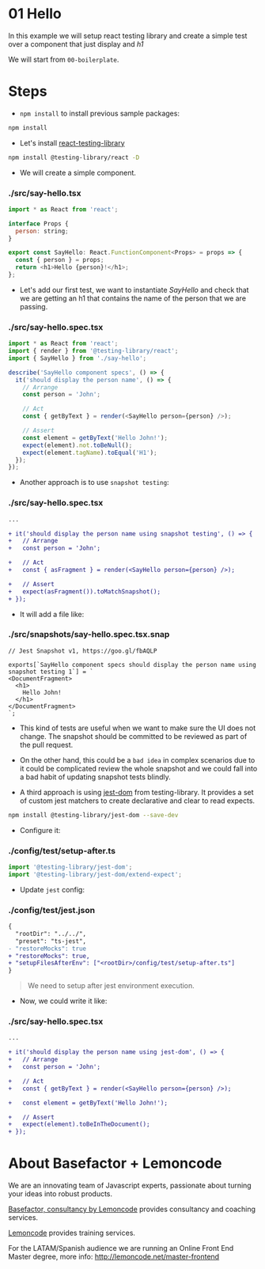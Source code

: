 # 01 Hello

In this example we will setup react testing library and create a simple test over a component that
just display and _h1_

We will start from `00-boilerplate`.

# Steps

- `npm install` to install previous sample packages:

```bash
npm install
```

- Let's install [react-testing-library](https://github.com/testing-library/react-testing-library)

```bash
npm install @testing-library/react -D
```

- We will create a simple component.

### ./src/say-hello.tsx

```javascript
import * as React from 'react';

interface Props {
  person: string;
}

export const SayHello: React.FunctionComponent<Props> = props => {
  const { person } = props;
  return <h1>Hello {person}!</h1>;
};
```

- Let's add our first test, we want to instantiate _SayHello_ and check that we are getting an h1 that contains the name of the person that we are passing.

### ./src/say-hello.spec.tsx

```javascript
import * as React from 'react';
import { render } from '@testing-library/react';
import { SayHello } from './say-hello';

describe('SayHello component specs', () => {
  it('should display the person name', () => {
    // Arrange
    const person = 'John';

    // Act
    const { getByText } = render(<SayHello person={person} />);

    // Assert
    const element = getByText('Hello John!');
    expect(element).not.toBeNull();
    expect(element.tagName).toEqual('H1');
  });
});
```

- Another approach is to use `snapshot testing`:

### ./src/say-hello.spec.tsx

```diff
...

+ it('should display the person name using snapshot testing', () => {
+   // Arrange
+   const person = 'John';

+   // Act
+   const { asFragment } = render(<SayHello person={person} />);

+   // Assert
+   expect(asFragment()).toMatchSnapshot();
+ });

```

- It will add a file like:

### ./src/**snapshots**/say-hello.spec.tsx.snap

```
// Jest Snapshot v1, https://goo.gl/fbAQLP

exports[`SayHello component specs should display the person name using snapshot testing 1`] = `
<DocumentFragment>
  <h1>
    Hello John!
  </h1>
</DocumentFragment>
`;

```

- This kind of tests are useful when we want to make sure the UI does not change. The snapshot should be committed to be reviewed as part of the pull request.

- On the other hand, this could be a `bad idea` in complex scenarios due to it could be complicated review the whole snapshot and we could fall into a bad habit of updating snapshot tests blindly.

- A third approach is using [jest-dom](https://github.com/testing-library/jest-dom) from testing-library. It provides a set of custom jest matchers to create declarative and clear to read expects.

```bash
npm install @testing-library/jest-dom --save-dev
```

- Configure it:

### ./config/test/setup-after.ts

```javascript
import '@testing-library/jest-dom';
import '@testing-library/jest-dom/extend-expect';
```

- Update `jest` config:

### ./config/test/jest.json

```diff
{
  "rootDir": "../../",
  "preset": "ts-jest",
- "restoreMocks": true
+ "restoreMocks": true,
+ "setupFilesAfterEnv": ["<rootDir>/config/test/setup-after.ts"]
}

```

> We need to setup after jest environment execution.

- Now, we could write it like:

### ./src/say-hello.spec.tsx

```diff
...

+ it('should display the person name using jest-dom', () => {
+   // Arrange
+   const person = 'John';

+   // Act
+   const { getByText } = render(<SayHello person={person} />);

+   const element = getByText('Hello John!');

+   // Assert
+   expect(element).toBeInTheDocument();
+ });

```

# About Basefactor + Lemoncode

We are an innovating team of Javascript experts, passionate about turning your ideas into robust products.

[Basefactor, consultancy by Lemoncode](http://www.basefactor.com) provides consultancy and coaching services.

[Lemoncode](http://lemoncode.net/services/en/#en-home) provides training services.

For the LATAM/Spanish audience we are running an Online Front End Master degree, more info: http://lemoncode.net/master-frontend
